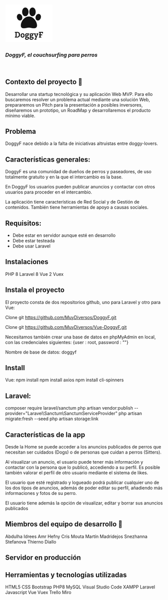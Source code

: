 # <img src="src\assets\doggyLogo.png" alt="drawing" style="width:150px;"/>

### *DoggyF, el couchsurfing para perros* 
<br>

## Contexto del proyecto 🌱
Desarrollar una startup tecnológica y su aplicación Web MVP.
Para ello buscaremos resolver un problema actual mediante una solución Web, prepararemos un Pitch para la presentación a posibles inversores, diseñaremos un prototipo, un RoadMap y desarrollaremos el producto mínimo viable.

## Problema
DoggyF nace debido a la falta de iniciativas altruistas entre doggy-lovers. 

## Características generales:

DoggyF es una comunidad de dueños de perros y paseadores, de uso totalmente gratuito y en la que el intercambio es la base.

En DoggyF los usuarios pueden  publicar anuncios y contactar con otros usuarios para proceder en el intercambio.

La aplicación tiene características de Red Social y de Gestión de contenidos. También tiene herramientas de apoyo a causas sociales.

## Requisitos:
- Debe estar en servidor aunque esté en desarrollo
- Debe estar testeada
- Debe usar Laravel

## Instalaciones
PHP 8
Laravel 8
Vue 2
Vuex

## Instala el proyecto
El proyecto consta de dos repositorios github, uno para Laravel y otro para Vue:

Clone git https://github.com/MuyDiversos/DoggyF.git

Clone git https://github.com/MuyDiversos/Vue-DoggyF.git

Necesitamos también crear una base de datos en phpMyAdmin en local, con las credenciales siguientes: {user : root, password : ""}

Nombre de base de datos: doggyf
 
 ## Install
Vue:
npm install
npm install axios
npm install cli-spinners

## Laravel:
composer require laravel/sanctum
php artisan vendor:publish --provider="Laravel\Sanctum\SanctumServiceProvider"
php artisan migrate:fresh --seed
php artisan storage:link

 
## Características de la app
Desde la Home se puede acceder a los anuncios publicados de perros que necesitan ser cuidados (Dogs) o de personas que cuidan a perros (Sitters). 

Al visualizar un anuncio, el usuario puede tener más información y contactar con la persona que lo publicó, accediendo a su perfil. Es posible también valorar el perfil de otro usuario mediante el sistema de likes.

El usuario que esté registrado y logueado podrá publicar cualquier uno de los dos tipos de anuncios, además de poder editar su perfil, añadiendo más informaciones y fotos de su perro.

El usuario tiene además la opción de visualizar, editar y borrar sus anuncios publicados


## Miembros del equipo de desarrollo 👯
Abdulha Idrees
Amr Hefny
Cris Mouta
Martín Madridejos
Snezhanna Stefanova
Thierno Diallo

## Servidor en producción

## Herramientas y tecnologías utilizadas
HTML5
CSS
Bootstrap
PHP8
MySQL
Visual Studio Code
XAMPP
Laravel
Javascript
Vue
Vuex
Trello
Miro
 
